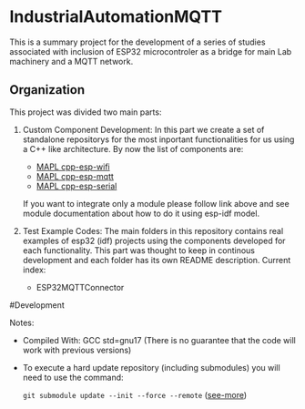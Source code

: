 # IndustrialAutomationMQTT

This is a summary project for the development of a series of studies associated with inclusion of ESP32 microcontroler as a bridge for main Lab machinery and a MQTT network.

## Organization

This project was divided two main parts:
1. Custom Component Development:
    In this part we create a set of standalone repositorys for the most inportant functionalities for us using a C++ like architecture. By now the list of components are:

    - [MAPL cpp-esp-wifi](https://github.com/MAPL-UFU/cpp-esp-wifi)
    - [MAPL cpp-esp-mqtt](https://github.com/MAPL-UFU/cpp-esp-mqtt)
    - [MAPL cpp-esp-serial](https://github.com/MAPL-UFU/cpp-esp-serial)

    If you want to integrate only a module please follow link above and see module documentation about how to do it using esp-idf model.

2. Test Example Codes:
    The main folders in this repository contains real examples of esp32 (idf) projects using the components developed for each functionality. This part was thought to keep in continous development and each folder has its own README description. Current index:

    - ESP32MQTTConnector

#Development

Notes:

- Compiled With: GCC std=gnu17 (There is no guarantee that the code will work with previous versions)

- To execute a hard update repository (including submodules) you will need to use the command:

    ``` git submodule update --init --force --remote ```
([see-more](https://git-scm.com/book/en/v2/Git-Tools-Submodules))